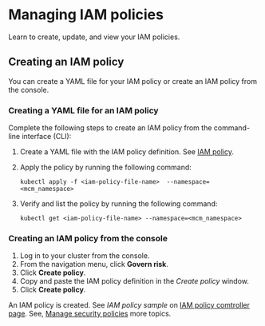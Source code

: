 # Managing IAM policies 

Learn to create, update, and view your IAM policies.

## Creating an IAM policy

You can create a YAML file for your IAM policy or create an IAM policy from the console.

### Creating a YAML file for an IAM policy

Complete the following steps to create an IAM policy from the command-line interface (CLI):

1. Create a YAML file with the IAM policy definition. See [IAM policy](#iam-policy).

2. Apply the policy by running the following command:

   ```
   kubectl apply -f <iam-policy-file-name>  --namespace=<mcm_namespace>
   ```

3. Verify and list the policy by running the following command:

   ```
   kubectl get <iam-policy-file-name> --namespace=<mcm_namespace>
   ```

### Creating an IAM policy from the console

1. Log in to your cluster from the console.
2. From the navigation menu, click **Govern risk**.
3. Click **Create policy**.
4. Copy and paste the IAM policy definition in the _Create policy_ window.
5. Click **Create policy**.  

An IAM policy is created. See _IAM policy sample_ on [IAM policy comtroller page](iam_policy_ctrl.md). See, [Manage security policies](manage_policy_overview.md) more topics.